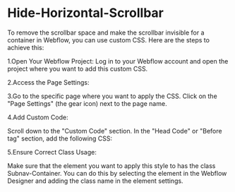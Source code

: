 # Hide-Horizontal-Scrollbar

To remove the scrollbar space and make the scrollbar invisible for a container in Webflow, you can use custom CSS. Here are the steps to achieve this:

1.Open Your Webflow Project:
Log in to your Webflow account and open the project where you want to add this custom CSS.

2.Access the Page Settings:

3.Go to the specific page where you want to apply the CSS.
Click on the "Page Settings" (the gear icon) next to the page name.

4.Add Custom Code:

Scroll down to the "Custom Code" section.
In the "Head Code" or "Before </body> tag" section, add the following CSS:

5.Ensure Correct Class Usage:

Make sure that the element you want to apply this style to has the class Subnav-Container. You can do this by selecting the element in the Webflow Designer and adding the class name in the element settings.
